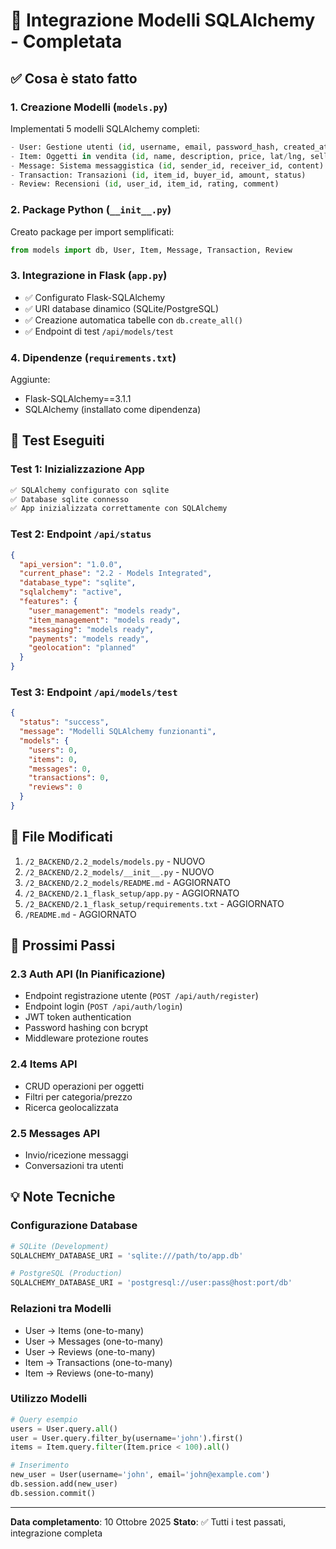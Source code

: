 # 🎉 Integrazione Modelli SQLAlchemy - Completata

## ✅ Cosa è stato fatto

### 1. Creazione Modelli (`models.py`)
Implementati 5 modelli SQLAlchemy completi:

```python
- User: Gestione utenti (id, username, email, password_hash, created_at)
- Item: Oggetti in vendita (id, name, description, price, lat/lng, seller_id)
- Message: Sistema messaggistica (id, sender_id, receiver_id, content)
- Transaction: Transazioni (id, item_id, buyer_id, amount, status)
- Review: Recensioni (id, user_id, item_id, rating, comment)
```

### 2. Package Python (`__init__.py`)
Creato package per import semplificati:
```python
from models import db, User, Item, Message, Transaction, Review
```

### 3. Integrazione in Flask (`app.py`)
- ✅ Configurato Flask-SQLAlchemy
- ✅ URI database dinamico (SQLite/PostgreSQL)
- ✅ Creazione automatica tabelle con `db.create_all()`
- ✅ Endpoint di test `/api/models/test`

### 4. Dipendenze (`requirements.txt`)
Aggiunte:
- Flask-SQLAlchemy==3.1.1
- SQLAlchemy (installato come dipendenza)

## 🧪 Test Eseguiti

### Test 1: Inizializzazione App
```bash
✅ SQLAlchemy configurato con sqlite
✅ Database sqlite connesso
✅ App inizializzata correttamente con SQLAlchemy
```

### Test 2: Endpoint `/api/status`
```json
{
  "api_version": "1.0.0",
  "current_phase": "2.2 - Models Integrated",
  "database_type": "sqlite",
  "sqlalchemy": "active",
  "features": {
    "user_management": "models ready",
    "item_management": "models ready",
    "messaging": "models ready",
    "payments": "models ready",
    "geolocation": "planned"
  }
}
```

### Test 3: Endpoint `/api/models/test`
```json
{
  "status": "success",
  "message": "Modelli SQLAlchemy funzionanti",
  "models": {
    "users": 0,
    "items": 0,
    "messages": 0,
    "transactions": 0,
    "reviews": 0
  }
}
```

## 📁 File Modificati

1. `/2_BACKEND/2.2_models/models.py` - NUOVO
2. `/2_BACKEND/2.2_models/__init__.py` - NUOVO
3. `/2_BACKEND/2.2_models/README.md` - AGGIORNATO
4. `/2_BACKEND/2.1_flask_setup/app.py` - AGGIORNATO
5. `/2_BACKEND/2.1_flask_setup/requirements.txt` - AGGIORNATO
6. `/README.md` - AGGIORNATO

## 🎯 Prossimi Passi

### 2.3 Auth API (In Pianificazione)
- Endpoint registrazione utente (`POST /api/auth/register`)
- Endpoint login (`POST /api/auth/login`)
- JWT token authentication
- Password hashing con bcrypt
- Middleware protezione routes

### 2.4 Items API
- CRUD operazioni per oggetti
- Filtri per categoria/prezzo
- Ricerca geolocalizzata

### 2.5 Messages API
- Invio/ricezione messaggi
- Conversazioni tra utenti

## 💡 Note Tecniche

### Configurazione Database
```python
# SQLite (Development)
SQLALCHEMY_DATABASE_URI = 'sqlite:///path/to/app.db'

# PostgreSQL (Production)
SQLALCHEMY_DATABASE_URI = 'postgresql://user:pass@host:port/db'
```

### Relazioni tra Modelli
- User → Items (one-to-many)
- User → Messages (one-to-many)
- User → Reviews (one-to-many)
- Item → Transactions (one-to-many)
- Item → Reviews (one-to-many)

### Utilizzo Modelli
```python
# Query esempio
users = User.query.all()
user = User.query.filter_by(username='john').first()
items = Item.query.filter(Item.price < 100).all()

# Inserimento
new_user = User(username='john', email='john@example.com')
db.session.add(new_user)
db.session.commit()
```

---

**Data completamento**: 10 Ottobre 2025
**Stato**: ✅ Tutti i test passati, integrazione completa
